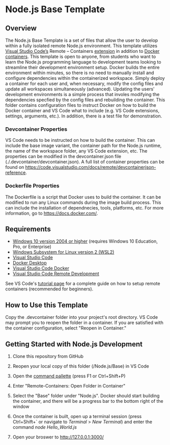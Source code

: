 # Node.js Base Template

## Overview

The Node.js Base Template is a set of files that allow the user to develop within a fully isolated remote Node.js environment. This template utilizes [Visual Studio Code’s](<https://code.visualstudio.com/learn>) Remote – Containers [extension](<https://marketplace.visualstudio.com/VSCode>) in addition to [Docker containers](<https://www.docker.com/resources/what-container>). This template is open to anyone, from students who want to learn the Node.js programming language to development teams looking to streamline their development environment setup. Docker builds the entire environment within minutes, so there is no need to manually install and configure dependencies within the containerized workspace. Simply deploy a container for each user and, when necessary, modify the config files and update all workspaces simultaneously (advanced). Updating the users' development environments is a simple process that involes modifying the dependencies specfied by the config files and rebuilding the container. This folder contains configuration files to instruct Docker on how to build the Docker container and VS Code what to include (e.g. VS Code extensions, settings, arguments, etc.). In addition, there is a test file for demonstration.

### Devcontainer Properties

VS Code needs to be instructed on how to build the container. This can include the base image variant, the container path for the Node.js runtime, the name of the workspace folder, any VS Code extension, etc. The properties can be modified in the devcontainer.json file (./.devcontainer/devcontainer.json). A full list of container properties can be found on <https://code.visualstudio.com/docs/remote/devcontainerjson-reference>.

### Dockerfile Properties

The Dockerfile is a script that Docker uses to build the container. It can be modified to run any Linux commands during the image build process. This can include the installation of dependnecies, tools, platforms, etc. For more information, go to <https://docs.docker.com/>.

## Requirements

- [Windows 10 version 2004 or higher](<https://support.microsoft.com/en-us/windows/get-the-windows-10-october-2020-update-7d20e88c-0568-483a-37bc-c3885390d212>) (requires Windows 10 Education, Pro, or Enterprise)
- [Windows Subsystem for Linux version 2 (WSL2)](<https://docs.microsoft.com/en-us/windows/wsl/install-win10>)
- [Visual Studio Code](<https://code.visualstudio.com/>)
- [Docker Desktop](<https://www.docker.com/products/docker-desktop>)
- [Visual Studio Code Docker](<https://code.visualstudio.com/docs/containers/overview>)
- [Visual Studio Code Remote Development](<https://code.visualstudio.com/docs/remote/remote-overview>)

See VS Code's [tutorial page](<https://code.visualstudio.com/docs/remote/containers-tutorial>) for a complete guide on how to setup remote containers (recommended for beginners).

## How to Use this Template

Copy the .devcontainer folder into your project's root directory. VS Code may prompt you to reopen the folder in a container. If you are satisfied with the container configuration, select "Reopen in Container."

## Getting Started with Node.js Development

1. Clone this repository from GitHub

2. Reopen your local copy of this folder (/Node.js/Base) in VS Code

3. Open the [command pallette](<https://code.visualstudio.com/docs/getstarted/userinterface#:~:text=The%20most%20important%20key%20combination,provides%20access%20to%20many%20commands.>) (press F1 or Ctrl+Shift+P)

4. Enter "Remote-Containers: Open Folder in Container"

5. Select the "Base" folder under "Node.js". Docker should start building the container, and there will be a progress bar to the bottom right of the window

6. Once the container is built, open up a terminal session (press Ctrl+Shift+` or navigate to *Terminal* > *New Terminal*) and enter the command *node Hello_World.js*

7. Open your broswer to <http://127.0.0.1:3000/>
